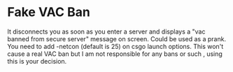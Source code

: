 # Fake VAC Ban
It disconnects you as soon as you enter a server and displays a "vac banned from secure server" message on screen.
Could be used as a prank.
You need to add -netcon <port> (default is 25) on csgo launch options.
This won't cause a real VAC ban but I am not responsible for any bans or such , using this is your decision.

